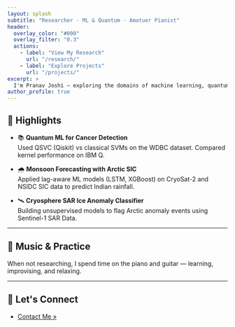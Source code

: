 ```yaml
---
layout: splash
subtitle: "Researcher · ML & Quantum · Amatuer Pianist"
header:
  overlay_color: "#000"
  overlay_filter: "0.3"
  actions:
    - label: "View My Research"
      url: "/research/"
    - label: "Explore Projects"
      url: "/projects/"
excerpt: >
  I'm Pranav Joshi — exploring the domains of machine learning, quantum computing, and climate science. I also play the piano and build things for impact.
author_profile: true
---
```


## 📌 Highlights

- 📚 **Quantum ML for Cancer Detection**  
  Used QSVC (Qiskit) vs classical SVMs on the WDBC dataset. Compared kernel performance on IBM Q.

- 🌧️ **Monsoon Forecasting with Arctic SIC**  
  Applied lag-aware ML models (LSTM, XGBoost) on CryoSat-2 and NSIDC SIC data to predict Indian rainfall.

- 🛰️ **Cryosphere SAR Ice Anomaly Classifier**  
  Building unsupervised models to flag Arctic anomaly events using Sentinel-1 SAR Data.

---

## 🎹 Music & Practice

When not researching, I spend time on the piano and guitar — learning, improvising, and relaxing.

---

## 📨 Let's Connect

- [Contact Me »](/contact/)
